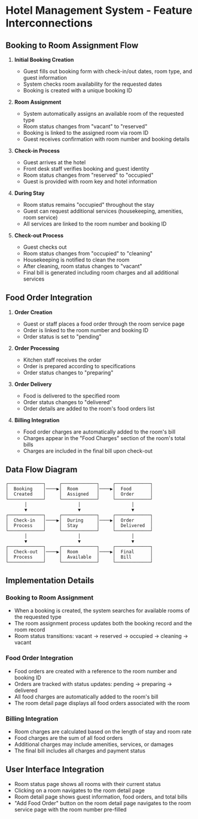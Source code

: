 # Hotel Management System - Feature Interconnections

## Booking to Room Assignment Flow

1. **Initial Booking Creation**
   - Guest fills out booking form with check-in/out dates, room type, and guest information
   - System checks room availability for the requested dates
   - Booking is created with a unique booking ID

2. **Room Assignment**
   - System automatically assigns an available room of the requested type
   - Room status changes from "vacant" to "reserved"
   - Booking is linked to the assigned room via room ID
   - Guest receives confirmation with room number and booking details

3. **Check-in Process**
   - Guest arrives at the hotel
   - Front desk staff verifies booking and guest identity
   - Room status changes from "reserved" to "occupied"
   - Guest is provided with room key and hotel information

4. **During Stay**
   - Room status remains "occupied" throughout the stay
   - Guest can request additional services (housekeeping, amenities, room service)
   - All services are linked to the room number and booking ID

5. **Check-out Process**
   - Guest checks out
   - Room status changes from "occupied" to "cleaning"
   - Housekeeping is notified to clean the room
   - After cleaning, room status changes to "vacant"
   - Final bill is generated including room charges and all additional services

## Food Order Integration

1. **Order Creation**
   - Guest or staff places a food order through the room service page
   - Order is linked to the room number and booking ID
   - Order status is set to "pending"

2. **Order Processing**
   - Kitchen staff receives the order
   - Order is prepared according to specifications
   - Order status changes to "preparing"

3. **Order Delivery**
   - Food is delivered to the specified room
   - Order status changes to "delivered"
   - Order details are added to the room's food orders list

4. **Billing Integration**
   - Food order charges are automatically added to the room's bill
   - Charges appear in the "Food Charges" section of the room's total bills
   - Charges are included in the final bill upon check-out

## Data Flow Diagram

```
┌─────────────┐     ┌─────────────┐     ┌─────────────┐
│  Booking    │────▶│  Room       │────▶│  Food       │
│  Created    │     │  Assigned   │     │  Order      │
└─────────────┘     └─────────────┘     └─────────────┘
       │                   │                   │
       ▼                   ▼                   ▼
┌─────────────┐     ┌─────────────┐     ┌─────────────┐
│  Check-in   │────▶│  During     │────▶│  Order      │
│  Process    │     │  Stay       │     │  Delivered  │
└─────────────┘     └─────────────┘     └─────────────┘
       │                   │                   │
       ▼                   ▼                   ▼
┌─────────────┐     ┌─────────────┐     ┌─────────────┐
│  Check-out  │────▶│  Room       │────▶│  Final      │
│  Process    │     │  Available  │     │  Bill       │
└─────────────┘     └─────────────┘     └─────────────┘
```

## Implementation Details

### Booking to Room Assignment

- When a booking is created, the system searches for available rooms of the requested type
- The room assignment process updates both the booking record and the room record
- Room status transitions: vacant → reserved → occupied → cleaning → vacant

### Food Order Integration

- Food orders are created with a reference to the room number and booking ID
- Orders are tracked with status updates: pending → preparing → delivered
- All food charges are automatically added to the room's bill
- The room detail page displays all food orders associated with the room

### Billing Integration

- Room charges are calculated based on the length of stay and room rate
- Food charges are the sum of all food orders
- Additional charges may include amenities, services, or damages
- The final bill includes all charges and payment status

## User Interface Integration

- Room status page shows all rooms with their current status
- Clicking on a room navigates to the room detail page
- Room detail page shows guest information, food orders, and total bills
- "Add Food Order" button on the room detail page navigates to the room service page with the room number pre-filled 